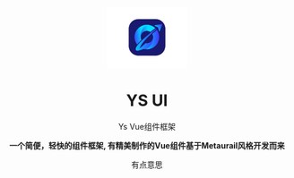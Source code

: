 <p align="center">
  <img width="144px" src="./public/login.png" />
</p>

<h1 align="center">YS UI</h1>
<p align="center">Ys Vue组件框架</p>
<p align="center"><b>一个简便，轻快的组件框架,
            有精美制作的Vue组件基于Metaurail风格开发而来</b></p>
<p align="center">有点意思</p>
